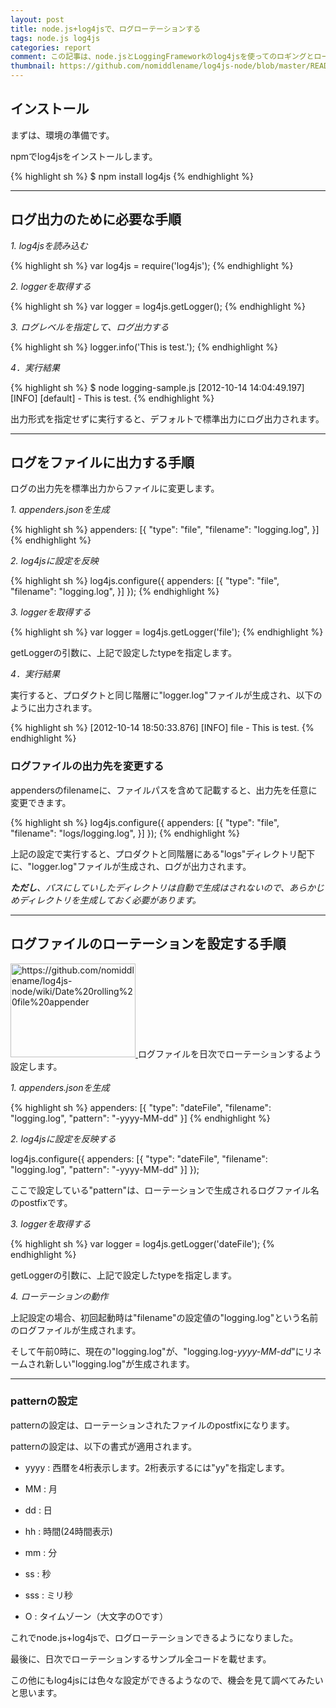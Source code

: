 ```yaml
---
layout: post
title: node.js+log4jsで、ログローテーションする
tags: node.js log4js
categories: report
comment: この記事は、node.jsとLoggingFrameworkのlog4jsを使ってのロギングとローテーションの方法についてのメモ書きです。
thumbnail: https://github.com/nomiddlename/log4js-node/blob/master/README.md
---
```






## インストール

まずは、環境の準備です。

npmでlog4jsをインストールします。

{% highlight sh %}
$ npm install log4js
{% endhighlight %}

<hr />

## ログ出力のために必要な手順

*1. log4jsを読み込む*

{% highlight sh %}
var log4js = require('log4js');
{% endhighlight %}

*2. loggerを取得する*

{% highlight sh %}
var logger = log4js.getLogger();
{% endhighlight %}

*3. ログレベルを指定して、ログ出力する*

{% highlight sh %}
logger.info('This is test.');
{% endhighlight %}

*4．実行結果*

{% highlight sh %}
$ node logging-sample.js
[2012-10-14 14:04:49.197] [INFO] [default] - This is test.
{% endhighlight %}


出力形式を指定せずに実行すると、デフォルトで標準出力にログ出力されます。


<hr />

## ログをファイルに出力する手順

ログの出力先を標準出力からファイルに変更します。

*1. appenders.jsonを生成*

{% highlight sh %}
appenders: [{
	"type": "file",
	"filename": "logging.log",
}]
{% endhighlight %}


*2. log4jsに設定を反映*

{% highlight sh %}
log4js.configure({
	appenders: [{
	"type": "file",
	"filename": "logging.log",
	}]
});
{% endhighlight %}


*3. loggerを取得する*

{% highlight sh %}
var logger = log4js.getLogger('file');
{% endhighlight %}

getLoggerの引数に、上記で設定したtypeを指定します。


*4．実行結果*

実行すると、プロダクトと同じ階層に"logger.log"ファイルが生成され、以下のように出力されます。

{% highlight sh %}
[2012-10-14 18:50:33.876] [INFO] file - This is test.
{% endhighlight %}


### ログファイルの出力先を変更する
appendersのfilenameに、ファイルパスを含めて記載すると、出力先を任意に変更できます。

{% highlight sh %}
log4js.configure({
	appenders: [{
	"type": "file",
	"filename": "logs/logging.log",
	}]
});
{% endhighlight %}

上記の設定で実行すると、プロダクトと同階層にある"logs"ディレクトリ配下に、"logger.log"ファイルが生成され、ログが出力されます。

<i><b>ただし</b>、パスにしていしたディレクトリは自動で生成はされないので、あらかじめディレクトリを生成しておく必要があります。</i>


<hr />

## ログファイルのローテーションを設定する手順
<a href="https://github.com/nomiddlename/log4js-node/wiki/Date%20rolling%20file%20appender"><img title="Date rolling file appender ・ nomiddlename/log4js-node Wiki ・ GitHub" src="http://capture.heartrails.com/200x150/cool/1350212685200?https://github.com/nomiddlename/log4js-node/wiki/Date%20rolling%20file%20appender" alt="https://github.com/nomiddlename/log4js-node/wiki/Date%20rolling%20file%20appender" width="200" height="150" />
</a>
ログファイルを日次でローテーションするよう設定します。

*1. appenders.jsonを生成*

{% highlight sh %}
appenders: [{
	"type": "dateFile",
	"filename": "logging.log",
	"pattern": "-yyyy-MM-dd"
}]
{% endhighlight %}


*2. log4jsに設定を反映する*

log4js.configure({
	appenders: [{
	"type": "dateFile",
	"filename": "logging.log",
	"pattern": "-yyyy-MM-dd"
	}]
});

ここで設定している"pattern"は、ローテーションで生成されるログファイル名のpostfixです。


*3. loggerを取得する*

{% highlight sh %}
var logger = log4js.getLogger('dateFile');
{% endhighlight %}

getLoggerの引数に、上記で設定したtypeを指定します。


*4. ローテーションの動作*

上記設定の場合、初回起動時は"filename"の設定値の"logging.log"という名前のログファイルが生成されます。

そして午前0時に、現在の"logging.log"が、"logging.log<i>-yyyy-MM-dd</i>"にリネームされ新しい"logging.log"が生成されます。


<hr />

### patternの設定

patternの設定は、ローテーションされたファイルのpostfixになります。

patternの設定は、以下の書式が適用されます。

* yyyy : 西暦を4桁表示します。2桁表示するには"yy"を指定します。

* MM : 月

* dd : 日

* hh : 時間(24時間表示)

* mm : 分

* ss : 秒

* sss : ミリ秒

* O : タイムゾーン（大文字のOです）


これでnode.js+log4jsで、ログローテーションできるようになりました。

最後に、日次でローテーションするサンプル全コードを載せます。

<script src="https://gist.github.com/3888287.js"> 
</script>

この他にもlog4jsには色々な設定ができるようなので、機会を見て調べてみたいと思います。
